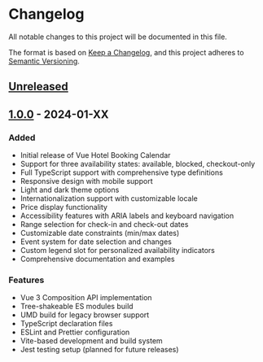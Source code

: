 # Changelog

All notable changes to this project will be documented in this file.

The format is based on [Keep a Changelog](https://keepachangelog.com/en/1.0.0/),
and this project adheres to [Semantic Versioning](https://semver.org/spec/v2.0.0.html).

## [Unreleased]

## [1.0.0] - 2024-01-XX

### Added
- Initial release of Vue Hotel Booking Calendar
- Support for three availability states: available, blocked, checkout-only
- Full TypeScript support with comprehensive type definitions
- Responsive design with mobile support
- Light and dark theme options
- Internationalization support with customizable locale
- Price display functionality
- Accessibility features with ARIA labels and keyboard navigation
- Range selection for check-in and check-out dates
- Customizable date constraints (min/max dates)
- Event system for date selection and changes
- Custom legend slot for personalized availability indicators
- Comprehensive documentation and examples

### Features
- Vue 3 Composition API implementation
- Tree-shakeable ES modules build
- UMD build for legacy browser support
- TypeScript declaration files
- ESLint and Prettier configuration
- Vite-based development and build system
- Jest testing setup (planned for future releases)

[Unreleased]: https://github.com/evion/vue-hotel-booking-calendar/compare/v1.0.0...HEAD
[1.0.0]: https://github.com/evion/vue-hotel-booking-calendar/releases/tag/v1.0.0 